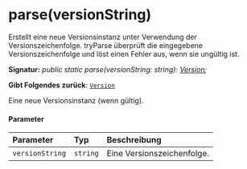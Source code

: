 # <a name="parseversionstring"></a>parse(versionString)




Erstellt eine neue Versionsinstanz unter Verwendung der Versionszeichenfolge. tryParse überprüft die eingegebene Versionszeichenfolge und löst einen Fehler aus, wenn sie ungültig ist.

**Signatur:** _public static parse(versionString: string): [Version](../sp-core-library/version.md);_

**Gibt Folgendes zurück**: [`Version`](../sp-core-library/version.md)



Eine neue Versionsinstanz (wenn gültig).

#### <a name="parameters"></a>Parameter


| Parameter    | Typ    | Beschreibung |
|:-------------|:---------------|:------------|
| `versionString`    | `string` | Eine Versionszeichenfolge. |


